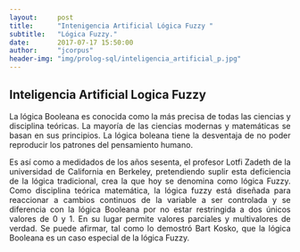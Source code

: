 ```yaml
---
layout:     post
title:      "Intenigencia Artificial Lógica Fuzzy "
subtitle:   "Lógica Fuzzy."
date:       2017-07-17 15:50:00
author:     "jcorpus"
header-img: "img/prolog-sql/inteligencia_artificial_p.jpg"
---
```


<h2 class="section-heading">Inteligencia Artificial Logica Fuzzy</h2>
<p style="text-align:justify;">La lógica Booleana es conocida como la más precisa de todas las ciencias y disciplina teóricas. La mayoría de las ciencias modernas
y matemáticas se basan en sus principios. La lógica boleana tiene la desventaja de no poder reproducir los patrones del pensamiento humano.
</p>
<p style="text-align:justify;">Es así como a medidados de los años sesenta, el profesor Lotfi Zadeth de la universidad de California en Berkeley, pretendiendo suplir esta deficiencia de la
lógica tradicional, crea la que hoy se denomina como lógica Fuzzy.
Como disciplina teórica matemática, la lógica fuzzy está diseñada para reaccionar a cambios continuos de la variable a ser controlada y se
diferencia con la lógica Booleana por no estar restringida a dos únicos valores de 0 y 1. En su lugar permite valores parciales y multivalores
de verdad. Se puede afirmar, tal como lo demostró Bart Kosko, que la lógica Booleana es un caso especial de la lógica Fuzzy.
</p>



